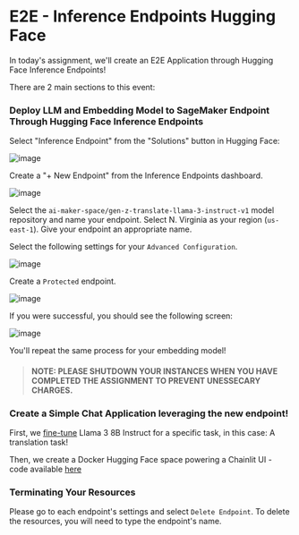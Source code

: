 # E2E - Inference Endpoints Hugging Face

In today's assignment, we'll create an E2E Application through Hugging Face Inference Endpoints!

There are 2 main sections to this event:

### Deploy LLM and Embedding Model to SageMaker Endpoint Through Hugging Face Inference Endpoints

Select "Inference Endpoint" from the "Solutions" button in Hugging Face:

![image](https://i.imgur.com/6KC9TCD.png)

Create a "+ New Endpoint" from the Inference Endpoints dashboard.

![image](https://i.imgur.com/G6Bq9KC.png)

Select the `ai-maker-space/gen-z-translate-llama-3-instruct-v1` model repository and name your endpoint. Select N. Virginia as your region (`us-east-1`). Give your endpoint an appropriate name.

Select the following settings for your `Advanced Configuration`.

![image](https://i.imgur.com/c0HQ7g1.png)

Create a `Protected` endpoint.

![image](https://i.imgur.com/Ak8kchZ.png)

If you were successful, you should see the following screen:

![image](https://i.imgur.com/IBYG3wm.png)

You'll repeat the same process for your embedding model!

> #### NOTE: PLEASE SHUTDOWN YOUR INSTANCES WHEN YOU HAVE COMPLETED THE ASSIGNMENT TO PREVENT UNESSECARY CHARGES.

### Create a Simple Chat Application leveraging the new endpoint!

First, we [fine-tune](https://colab.research.google.com/drive/1TX-N9E7lESNkxIrFEC6sn0rMMfYRCmKg#scrollTo=iRGG0QCNwT6J) Llama 3 8B Instruct for a specific task, in this case: A translation task!

Then, we create a Docker Hugging Face space powering a Chainlit UI - code available [here](https://huggingface.co/spaces/ai-maker-space/GenZAI/tree/main)

### Terminating Your Resources

Please go to each endpoint's settings and select `Delete Endpoint`. To delete the resources, you will need to type the endpoint's name.
